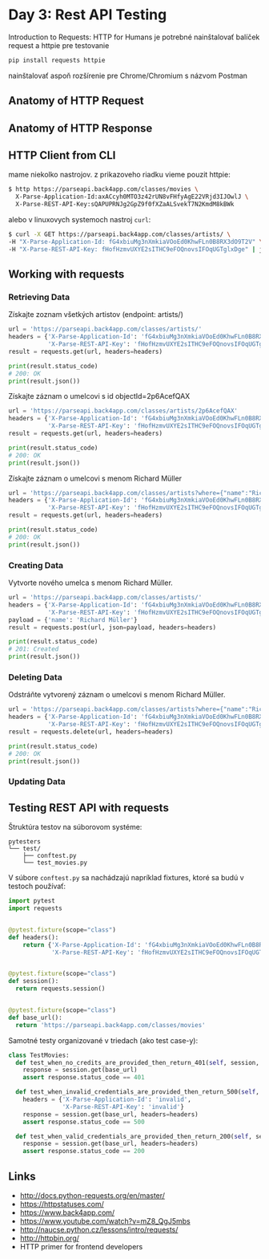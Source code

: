 # Day 3: Rest API Testing

Introduction to Requests: HTTP for Humans
je potrebné nainštalovať balíček request a httpie pre testovanie

```bash
pip install requests httpie
```


nainštalovať aspoň rozšírenie pre Chrome/Chromium s názvom Postman

## Anatomy of HTTP Request

## Anatomy of HTTP Response

## HTTP Client from CLI

mame niekolko nastrojov. z prikazoveho riadku vieme pouzit httpie:

```bash
$ http https://parseapi.back4app.com/classes/movies \
  X-Parse-Application-Id:axACcyh0MTO3z42rUN8vFHfyAgE22VRjd3IJOwlJ \
  X-Parse-REST-API-Key:sQAPUPRNJg2GpZ9f0fXZaALSvekT7N2KmdM8kBWk
```

alebo v linuxovych systemoch nastroj `curl`:

```bash
$ curl -X GET https://parseapi.back4app.com/classes/artists/ \
-H "X-Parse-Application-Id: fG4xbiuMg3nXmkiaVOoEd0KhwFLn0B8RX3dO9T2V" \
-H "X-Parse-REST-API-Key: fHofHzmvUXYE2sITHC9eFOQnovsIFOqUGTglxDge" | json_reformat
```

## Working with requests

### Retrieving Data

Získajte zoznam všetkých artistov (endpoint: artists/)

```python
url = 'https://parseapi.back4app.com/classes/artists/'
headers = {'X-Parse-Application-Id': 'fG4xbiuMg3nXmkiaVOoEd0KhwFLn0B8RX3dO9T2V',
           'X-Parse-REST-API-Key': 'fHofHzmvUXYE2sITHC9eFOQnovsIFOqUGTglxDge'}
result = requests.get(url, headers=headers)

print(result.status_code)
# 200: OK
print(result.json())
```

Získajte záznam o umelcovi s id objectId=2p6AcefQAX

```python
url = 'https://parseapi.back4app.com/classes/artists/2p6AcefQAX'
headers = {'X-Parse-Application-Id': 'fG4xbiuMg3nXmkiaVOoEd0KhwFLn0B8RX3dO9T2V',
           'X-Parse-REST-API-Key': 'fHofHzmvUXYE2sITHC9eFOQnovsIFOqUGTglxDge'}
result = requests.get(url, headers=headers)

print(result.status_code)
# 200: OK
print(result.json())
```


Získajte záznam o umelcovi s menom Richard Müller

```python
url = 'https://parseapi.back4app.com/classes/artists?where={"name":"Richar Müller"}'
headers = {'X-Parse-Application-Id': 'fG4xbiuMg3nXmkiaVOoEd0KhwFLn0B8RX3dO9T2V',
           'X-Parse-REST-API-Key': 'fHofHzmvUXYE2sITHC9eFOQnovsIFOqUGTglxDge'}
result = requests.get(url, headers=headers)

print(result.status_code)
# 200: OK
print(result.json())
```

### Creating Data

Vytvorte nového umelca s menom Richard Müller.

```python
url = 'https://parseapi.back4app.com/classes/artists/'
headers = {'X-Parse-Application-Id': 'fG4xbiuMg3nXmkiaVOoEd0KhwFLn0B8RX3dO9T2V',
           'X-Parse-REST-API-Key': 'fHofHzmvUXYE2sITHC9eFOQnovsIFOqUGTglxDge'}
payload = {'name': 'Richard Müller'}
result = requests.post(url, json=payload, headers=headers)

print(result.status_code)
# 201: Created
print(result.json())
```


### Deleting Data

Odstráňte vytvorený záznam o umelcovi s menom Richard Müller.

```python
url = 'https://parseapi.back4app.com/classes/artists?where={"name":"Richard Müller"}'
headers = {'X-Parse-Application-Id': 'fG4xbiuMg3nXmkiaVOoEd0KhwFLn0B8RX3dO9T2V',
           'X-Parse-REST-API-Key': 'fHofHzmvUXYE2sITHC9eFOQnovsIFOqUGTglxDge'}
result = requests.delete(url, headers=headers)

print(result.status_code)
# 200: OK
print(result.json())
```


### Updating Data


## Testing REST API with requests

Štruktúra testov na súborovom systéme:

```
pytesters
└── test/
    ├── conftest.py
    └── test_movies.py
```

V súbore `conftest.py` sa nachádzajú napríklad fixtures, ktoré sa budú v testoch používať:

```python
import pytest
import requests


@pytest.fixture(scope="class")
def headers():
    return {'X-Parse-Application-Id': 'fG4xbiuMg3nXmkiaVOoEd0KhwFLn0B8RX3dO9T2V',
            'X-Parse-REST-API-Key': 'fHofHzmvUXYE2sITHC9eFOQnovsIFOqUGTglxDge'}


@pytest.fixture(scope="class")
def session():
  return requests.session()


@pytest.fixture(scope="class")
def base_url():
  return 'https://parseapi.back4app.com/classes/movies'
```

Samotné testy organizované v triedach (ako test case-y):

```python
class TestMovies:
  def test_when_no_credits_are_provided_then_return_401(self, session, base_url):
    response = session.get(base_url)
    assert response.status_code == 401

  def test_when_invalid_credentials_are_provided_then_return_500(self, session, base_url):
    headers = {'X-Parse-Application-Id': 'invalid',
               'X-Parse-REST-API-Key': 'invalid'}
    response = session.get(base_url, headers=headers)
    assert response.status_code == 500

  def test_when_valid_credentials_are_provided_then_return_200(self, session, headers, base_url):
    response = session.get(base_url, headers=headers)
    assert response.status_code == 200
```


## Links

* http://docs.python-requests.org/en/master/
* https://httpstatuses.com/
* https://www.back4app.com/
* https://www.youtube.com/watch?v=mZ8_QgJ5mbs
* http://naucse.python.cz/lessons/intro/requests/
* http://httpbin.org/
* HTTP primer for frontend developers

